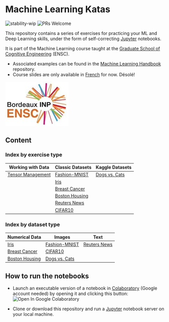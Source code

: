 # Machine Learning Katas

![stability-wip](https://img.shields.io/badge/stability-work_in_progress-lightgrey.svg)
![PRs Welcome](https://img.shields.io/badge/PRs-welcome-brightgreen.svg)

This repository contains a series of exercises for practicing your ML and Deep Learning skills, under the form of self-correcting [Jupyter](https://jupyter.org/) notebooks.

It is part of the Machine Learning course taught at the [Graduate School of Cognitive Engineering](https://www.bordeaux-inp.fr/en) (ENSC).

- Associated examples can be found in the [Machine Learning Handbook](https://github.com/bpesquet/machine-learning-handbook) repository.
- Course slides are only available in [French](https://www.bpesquet.fr/slides/ia/) for now. Désolé!

[![ENSC logo](ensc-logo.jpg)](https://www.bordeaux-inp.fr/en)

## Content

### Index by exercise type

|Working with Data|Classic Datasets|Kaggle Datasets|
|-|-|-|
|[Tensor Management](data/Tensor_Management.ipynb)|[Fashion-MNIST](classic-datasets/Fashion_MNIST.ipynb)|[Dogs vs. Cats](kaggle-datasets/Dogs_vs_Cats.ipynb)|
||[Iris](classic-datasets/Iris.ipynb)||
||[Breast Cancer](classic-datasets/Breast_Cancer.ipynb)||
||[Boston Housing](classic-datasets/Boston_Housing.ipynb)||
||[Reuters News](classic-datasets/Reuters_News.ipynb)||
||[CIFAR10](classic-datasets/CIFAR10.ipynb)||

### Index by dataset type

|Numerical Data|Images|Text|
|-|-|-|
|[Iris](classic-datasets/Iris.ipynb)|[Fashion-MNIST](classic-datasets/Fashion_MNIST.ipynb)|[Reuters News](classic-datasets/Reuters_News.ipynb)|
|[Breast Cancer](classic-datasets/Breast_Cancer.ipynb)|[CIFAR10](classic-datasets/CIFAR10.ipynb)||
|[Boston Housing](classic-datasets/Boston_Housing.ipynb)|[Dogs vs. Cats](kaggle-datasets/Dogs_vs_Cats.ipynb)||

## How to run the notebooks

- Launch an executable version of a notebook in [Colaboratory](https://colab.research.google.com/) (Google account needed) by opening it and clicking this button: ![Open In Google Colaboratory](https://colab.research.google.com/assets/colab-badge.svg)

- Clone or download this repository and run a [Jupyter](https://jupyter.org/) notebook server on your local machine.
